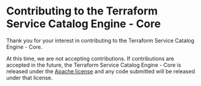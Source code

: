 # Contributing to the Terraform Service Catalog Engine - Core

Thank you for your interest in contributing to the Terraform Service Catalog Engine - Core.

At this time, we are not accepting contributions. If contributions are accepted in the future, the Terraform Service Catalog Engine - Core is released under the [Apache license](http://aws.amazon.com/apache2.0/) and any code submitted will be released under that license.
